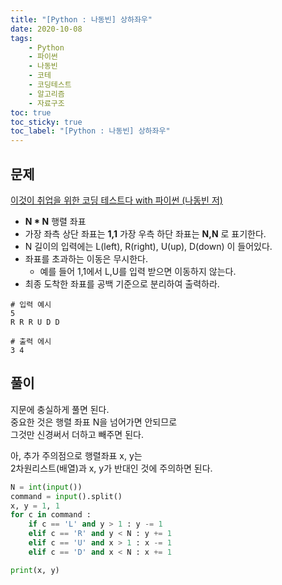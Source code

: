 ```yaml
---
title: "[Python : 나동빈] 상하좌우"
date: 2020-10-08
tags:
    - Python
    - 파이썬
    - 나동빈
    - 코테
    - 코딩테스트
    - 알고리즘
    - 자료구조
toc: true
toc_sticky: true
toc_label: "[Python : 나동빈] 상하좌우"
---
```

## 문제
[이것이 취업을 위한 코딩 테스트다 with 파이썬 (나동빈 저)](https://youtu.be/2zjoKjt97vQ?list=PLRx0vPvlEmdAghTr5mXQxGpHjWqSz0dgC&t=2157)  
  
- **N * N** 행렬 좌표
- 가장 좌측 상단 좌표는 **1,1** 가장 우측 하단 좌표는 **N,N** 로 표기한다.
- N 길이의 입력에는 L(left), R(right), U(up), D(down) 이 들어있다.
- 좌표를 초과하는 이동은 무시한다.
    - 예를 들어 1,1에서 L,U를 입력 받으면 이동하지 않는다.
- 최종 도착한 좌표를 공백 기준으로 분리하여 출력하라.

```
# 입력 예시
5
R R R U D D

# 출력 에시
3 4
```

## 풀이
지문에 충실하게 풀면 된다.  
중요한 것은 행렬 좌표 N을 넘어가면 안되므로  
그것만 신경써서 더하고 빼주면 된다.  
  
아, 추가 주의점으로 행렬좌표 x, y는  
2차원리스트(배열)과 x, y가 반대인 것에 주의하면 된다.  
```python
N = int(input())
command = input().split()
x, y = 1, 1
for c in command :
    if c == 'L' and y > 1 : y -= 1
    elif c == 'R' and y < N : y += 1
    elif c == 'U' and x > 1 : x -= 1
    elif c == 'D' and x < N : x += 1

print(x, y)
```
